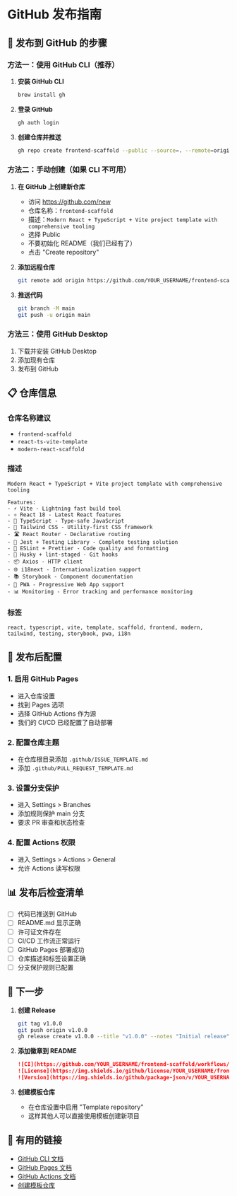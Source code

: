 # GitHub 发布指南

## 🚀 发布到 GitHub 的步骤

### 方法一：使用 GitHub CLI（推荐）

1. **安装 GitHub CLI**
   ```bash
   brew install gh
   ```

2. **登录 GitHub**
   ```bash
   gh auth login
   ```

3. **创建仓库并推送**
   ```bash
   gh repo create frontend-scaffold --public --source=. --remote=origin --push
   ```

### 方法二：手动创建（如果 CLI 不可用）

1. **在 GitHub 上创建新仓库**
   - 访问 https://github.com/new
   - 仓库名称：`frontend-scaffold`
   - 描述：`Modern React + TypeScript + Vite project template with comprehensive tooling`
   - 选择 Public
   - 不要初始化 README（我们已经有了）
   - 点击 "Create repository"

2. **添加远程仓库**
   ```bash
   git remote add origin https://github.com/YOUR_USERNAME/frontend-scaffold.git
   ```

3. **推送代码**
   ```bash
   git branch -M main
   git push -u origin main
   ```

### 方法三：使用 GitHub Desktop

1. 下载并安装 GitHub Desktop
2. 添加现有仓库
3. 发布到 GitHub

## 📋 仓库信息

### 仓库名称建议
- `frontend-scaffold`
- `react-ts-vite-template`
- `modern-react-scaffold`

### 描述
```
Modern React + TypeScript + Vite project template with comprehensive tooling

Features:
- ⚡️ Vite - Lightning fast build tool
- ⚛️ React 18 - Latest React features
- 🔷 TypeScript - Type-safe JavaScript
- 🎨 Tailwind CSS - Utility-first CSS framework
- 🛣️ React Router - Declarative routing
- 🧪 Jest + Testing Library - Complete testing solution
- 📝 ESLint + Prettier - Code quality and formatting
- 🐶 Husky + lint-staged - Git hooks
- 📦 Axios - HTTP client
- 🌐 i18next - Internationalization support
- 📚 Storybook - Component documentation
- 📱 PWA - Progressive Web App support
- 📊 Monitoring - Error tracking and performance monitoring
```

### 标签
```
react, typescript, vite, template, scaffold, frontend, modern, tailwind, testing, storybook, pwa, i18n
```

## 🔧 发布后配置

### 1. 启用 GitHub Pages
- 进入仓库设置
- 找到 Pages 选项
- 选择 GitHub Actions 作为源
- 我们的 CI/CD 已经配置了自动部署

### 2. 配置仓库主题
- 在仓库根目录添加 `.github/ISSUE_TEMPLATE.md`
- 添加 `.github/PULL_REQUEST_TEMPLATE.md`

### 3. 设置分支保护
- 进入 Settings > Branches
- 添加规则保护 main 分支
- 要求 PR 审查和状态检查

### 4. 配置 Actions 权限
- 进入 Settings > Actions > General
- 允许 Actions 读写权限

## 📊 发布后检查清单

- [ ] 代码已推送到 GitHub
- [ ] README.md 显示正确
- [ ] 许可证文件存在
- [ ] CI/CD 工作流正常运行
- [ ] GitHub Pages 部署成功
- [ ] 仓库描述和标签设置正确
- [ ] 分支保护规则已配置

## 🎯 下一步

1. **创建 Release**
   ```bash
   git tag v1.0.0
   git push origin v1.0.0
   gh release create v1.0.0 --title "v1.0.0" --notes "Initial release"
   ```

2. **添加徽章到 README**
   ```markdown
   ![CI](https://github.com/YOUR_USERNAME/frontend-scaffold/workflows/CI/badge.svg)
   ![License](https://img.shields.io/github/license/YOUR_USERNAME/frontend-scaffold)
   ![Version](https://img.shields.io/github/package-json/v/YOUR_USERNAME/frontend-scaffold)
   ```

3. **创建模板仓库**
   - 在仓库设置中启用 "Template repository"
   - 这样其他人可以直接使用模板创建新项目

## 🔗 有用的链接

- [GitHub CLI 文档](https://cli.github.com/)
- [GitHub Pages 文档](https://pages.github.com/)
- [GitHub Actions 文档](https://docs.github.com/en/actions)
- [创建模板仓库](https://docs.github.com/en/repositories/creating-and-managing-repositories/creating-a-template-repository)
